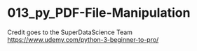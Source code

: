 # 013_py_PDF-File-Manipulation
Credit goes to the SuperDataScience Team https://www.udemy.com/python-3-beginner-to-pro/
